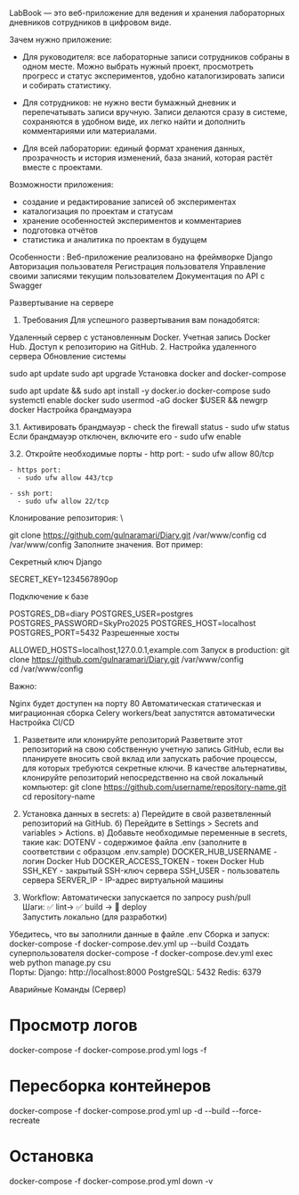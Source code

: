 LabBook — это веб-приложение для ведения и хранения лабораторных дневников сотрудников в цифровом виде.

Зачем нужно приложение:

- Для руководителя: все лабораторные записи сотрудников собраны в одном месте. Можно выбрать нужный проект, просмотреть прогресс и статус экспериментов, удобно каталогизировать записи и собирать статистику.

- Для сотрудников: не нужно вести бумажный дневник и перепечатывать записи вручную. Записи делаются сразу в системе, сохраняются в удобном виде, их легко найти и дополнить комментариями или материалами.

- Для всей лаборатории: единый формат хранения данных, прозрачность и история изменений, база знаний, которая растёт вместе с проектами.

Возможности приложения:
- создание и редактирование записей об экспериментах
- каталогизация по проектам и статусам
- хранение особенностей экспериментов и комментариев
- подготовка отчётов 
- статистика и аналитика по проектам в будущем

Особенности :
Веб-приложение реализовано на фреймворке Django
Авторизация пользователя
Регистрация пользователя
Управление своими записями текущим пользователем
Документация по API с Swagger


Развертывание на сервере
1. Требования
Для успешного развертывания вам понадобятся:

Удаленный сервер с установленным Docker.
Учетная запись Docker Hub.
Доступ к репозиторию на GitHub.
2. Настройка удаленного сервера
Обновление системы

sudo apt update
sudo apt upgrade
Установка docker and docker-compose

sudo apt update && sudo apt install -y docker.io docker-compose
sudo systemctl enable docker
sudo usermod -aG docker $USER && newgrp docker
Настройка брандмауэра

3.1. Активировать брандмауэр - check the firewall status - sudo ufw status Если брандмауэр отключен, включите его - sudo ufw enable

3.2. Откройте необходимые порты - http port: - sudo ufw allow 80/tcp

    - https port:
      - sudo ufw allow 443/tcp
 
    - ssh port:
      - sudo ufw allow 22/tcp
Клонирование репозитория: \

git clone https://github.com/gulnaramari/Diary.git /var/www/config
cd /var/www/config
Заполните значения. Вот пример:

Секретный ключ Django

SECRET_KEY=1234567890op

Подключение к базе

POSTGRES_DB=diary
POSTGRES_USER=postgres
POSTGRES_PASSWORD=SkyPro2025
POSTGRES_HOST=localhost
POSTGRES_PORT=5432
Разрешенные хосты

ALLOWED_HOSTS=localhost,127.0.0.1,example.com
Запуск в production:
git clone https://github.com/gulnaramari/Diary.git /var/www/config \
cd /var/www/config

Важно:

Nginx будет доступен на порту 80
Автоматическая статическая и миграционная сборка
Celery workers/beat запустятся автоматически
Настройка CI/CD
1. Разветвите или клонируйте репозиторий
Разветвите этот репозиторий на свою собственную учетную запись GitHub, если вы планируете вносить свой вклад или запускать рабочие процессы, для которых требуются секретные ключи. В качестве альтернативы, клонируйте репозиторий непосредственно на свой локальный компьютер: git clone https://github.com/username/repository-name.git
cd repository-name

2. Установка данных в secrets:
а) Перейдите в свой разветвленный репозиторий на GitHub.
б) Перейдите в Settings > Secrets and variables > Actions.
в) Добавьте необходимые переменные в secrets, такие как:
DOTENV - содержимое файла .env
(заполните в соответствии с образцом .env.sample)
DOCKER_HUB_USERNAME - логин Docker Hub
DOCKER_ACCESS_TOKEN - токен Docker Hub
SSH_KEY - закрытый SSH-ключ сервера
SSH_USER - пользователь сервера
SERVER_IP - IP-адрес виртуальной машины
3. Workflow:
Автоматически запускается по запросу push/pull \
Шаги: ✅ lint→ ✅ build → 🚀 deploy\
Запустить локально
(для разработки)

Убедитесь, что вы заполнили данные в файле .env
Сборка и запуск:
docker-compose -f docker-compose.dev.yml up --build
Создать суперпользователя
docker-compose -f docker-compose.dev.yml exec web python manage.py csu\
Порты:
Django: http://localhost:8000
PostgreSQL: 5432
Redis: 6379

Аварийные Команды (Сервер)

# Просмотр логов
docker-compose -f docker-compose.prod.yml logs -f

# Пересборка контейнеров
docker-compose -f docker-compose.prod.yml up -d --build --force-recreate

# Остановка
docker-compose -f docker-compose.prod.yml down -v
